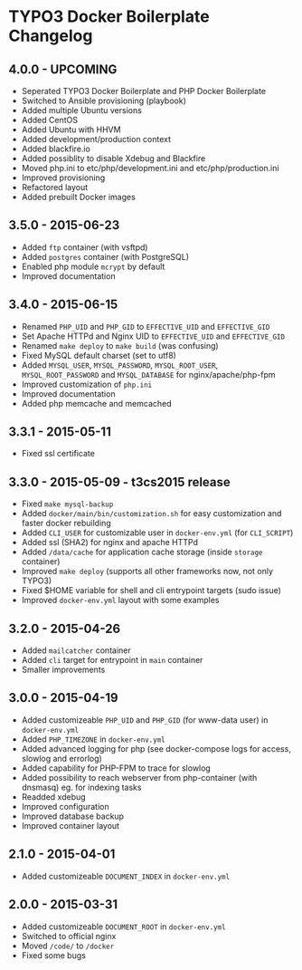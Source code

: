 TYPO3 Docker Boilerplate Changelog
==================================

4.0.0 - UPCOMING
-----------------------
- Seperated TYPO3 Docker Boilerplate and PHP Docker Boilerplate
- Switched to Ansible provisioning (playbook)
- Added multiple Ubuntu versions
- Added CentOS
- Added Ubuntu with HHVM
- Added development/production context
- Added blackfire.io
- Added possiblity to disable Xdebug and Blackfire
- Moved php.ini to etc/php/development.ini and etc/php/production.ini
- Improved provisioning
- Refactored layout
- Added prebuilt Docker images

3.5.0 - 2015-06-23
-----------------------
- Added `ftp` container (with vsftpd)
- Added `postgres` container (with PostgreSQL)
- Enabled php module `mcrypt` by default
- Improved documentation

3.4.0 - 2015-06-15
-------------------------------------
- Renamed `PHP_UID` and `PHP_GID` to `EFFECTIVE_UID` and `EFFECTIVE_GID`
- Set Apache HTTPd and Nginx UID to `EFFECTIVE_UID` and `EFFECTIVE_GID`
- Renamed `make deploy` to `make build` (was confusing)
- Fixed MySQL default charset (set to utf8)
- Added `MYSQL_USER`, `MYSQL_PASSWORD`, `MYSQL_ROOT_USER`, `MYSQL_ROOT_PASSWORD` and `MYSQL_DATABASE` for nginx/apache/php-fpm
- Improved customization of `php.ini`
- Improved documentation
- Added php memcache and memcached

3.3.1 - 2015-05-11
-------------------------------------
- Fixed ssl certificate

3.3.0 - 2015-05-09 - t3cs2015 release
-------------------------------------
- Fixed `make mysql-backup`
- Added `docker/main/bin/customization.sh` for easy customization and faster docker rebuilding
- Added `CLI_USER` for customizable user in `docker-env.yml` (for `CLI_SCRIPT`)
- Added ssl (SHA2) for nginx and apache HTTPd
- Added `/data/cache` for application cache storage (inside `storage` container)
- Improved `make deploy` (supports all other frameworks now, not only TYPO3)
- Fixed $HOME variable for shell and cli entrypoint targets (sudo issue)
- Improved `docker-env.yml` layout with some examples

3.2.0 - 2015-04-26
------------------
- Added `mailcatcher` container
- Added `cli` target for entrypoint in `main` container
- Smaller improvements

3.0.0 - 2015-04-19
------------------
- Added customizeable `PHP_UID` and `PHP_GID` (for www-data user) in `docker-env.yml`
- Added `PHP_TIMEZONE` in `docker-env.yml`
- Added advanced logging for php (see docker-compose logs for access, slowlog and errorlog)
- Added capability for PHP-FPM to trace for slowlog
- Added possibility to reach webserver from php-container (with dnsmasq) eg. for indexing tasks
- Readded xdebug
- Improved configuration
- Improved database backup
- Improved container layout

2.1.0 - 2015-04-01
------------------
- Added customizeable `DOCUMENT_INDEX` in `docker-env.yml`

2.0.0 - 2015-03-31
------------------
- Added customizeable `DOCUMENT_ROOT` in `docker-env.yml`
- Switched to official nginx
- Moved `/code/` to `/docker`
- Fixed some bugs
